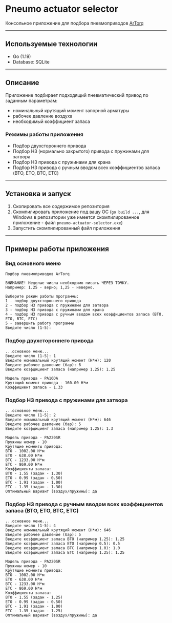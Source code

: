# Pneumo actuator selector

Консольное приложение для подбора пневмоприводов [ArTorq](https://artorq.ru/ "Сайт производителя")

***

## Используемые технологии
* Go (1.19)
* Database: SQLite

***

## Описание 

Приложение подбирает подходящий пневматический привод по заданным параметрам:

* номинальный крутящий момент запорной арматуры 
* рабочее давление воздуха
* необходимый коэффициент запаса

### Режимы работы приложения

* Подбор двухстороннего привода
* Подбор НЗ (нормально закрытого) привода с пружинами для затвора
* Подбор НЗ привода с пружинами для крана
* Подбор НЗ привода с ручным вводом всех коэффициентов запаса (BTO, ETO, BTC, ETC)

***

## Установка и запуск

1. Скопировать все содержимое репозитория
2. Скомпилировать приложение под вашу ОС (`go build ...`, для Windows в репозитории уже имеется скомпилированное приложение - файл `pneumo-actuator-selector.exe`)
3. Запустить скомпилированный файл приложения 

***

## Примеры работы приложения 

### Вид основного меню
    Подбор пневмоприводов ArTorq

    ВНИМАНИЕ! Нецелые числа необходимо писать ЧЕРЕЗ ТОЧКУ.
    Например: 1.25 - верно; 1,25 - неверно.
    
    Выберите режим работы программы:
    1 - подбор двухстороннего привода
    2 - подбор НЗ привода с пружинами для затвора
    3 - подбор НЗ привода с пружинами для крана
    4 - подбор НЗ привода с ручным вводом всех коэффициентов запаса (BTO, ETO, BTC, ETC)
    5 - завершить работу программы
    Введите число (1-5): 

### Подбор двухстороннего привода
    ...основное меню...
    Введите число (1-5): 1
    Введите номинальный крутящий момент (Н*м): 120
    Введите рабочее давление (бар): 6
    Введите коэффициент запаса (например 1.25): 1.25
    
    Модель привода - PA16DA
    Крутящий момент привода - 160.00 Н*м
    Коэффициент запаса - 1.33

### Подбор НЗ привода с пружинами для затвора
    ...основное меню...
    Введите число (1-5): 2
    Введите номинальный крутящий момент (Н*м): 646
    Введите рабочее давление (бар): 5
    Введите коэффициент запаса (например 1.25): 1.3
    
    Модель привода - PA220SR
    Пружины номер - 10
    Крутящие моменты привода:
    BTO - 1002.00 Н*м
    ETO - 638.00 Н*м
    BTC - 1233.00 Н*м
    ETC - 869.00 Н*м
    Коэффициенты запаса:
    BTO - 1.55 (задан - 1.30)
    ETO - 0.99 (задан - 0.50)
    BTC - 1.91 (задан - 1.00)
    ETC - 1.35 (задан - 1.30)
    Оптимальный вариант (воздух/пружины): да

### Подбор НЗ привода с ручным вводом всех коэффициентов запаса (BTO, ETO, BTC, ETC)
    ...основное меню...
    Введите число (1-5): 4
    Введите номинальный крутящий момент (Н*м): 646
    Введите рабочее давление (бар): 5
    Введите коэффициент запаса BTO (например 1.25): 1.25
    Введите коэффициент запаса ETO (например 0.5): 0.5
    Введите коэффициент запаса BTC (например 1.0): 1.0
    Введите коэффициент запаса ETC (например 1.25): 1.25
    
    Модель привода - PA220SR
    Пружины номер - 10
    Крутящие моменты привода:
    BTO - 1002.00 Н*м
    ETO - 638.00 Н*м
    BTC - 1233.00 Н*м
    ETC - 869.00 Н*м
    Коэффициенты запаса:
    BTO - 1.55 (задан - 1.25)
    ETO - 0.99 (задан - 0.50)
    BTC - 1.91 (задан - 1.00)
    ETC - 1.35 (задан - 1.25)
    Оптимальный вариант (воздух/пружины): да